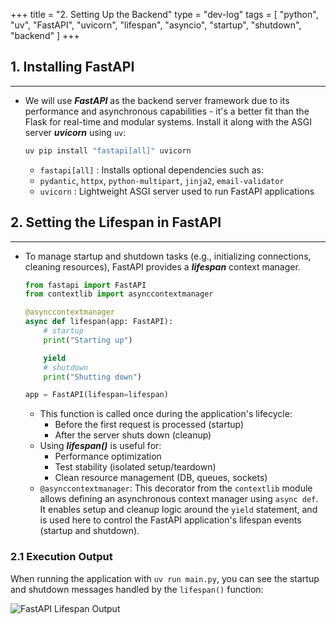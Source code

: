 +++
title = "2. Setting Up the Backend"
type = "dev-log"
tags = [
  "python", "uv", "FastAPI", "uvicorn",
  "lifespan", "asyncio", "startup", "shutdown", "backend"
]
+++

## 1. Installing FastAPI

---

- We will use ***FastAPI*** as the backend server framework due to its performance and asynchronous capabilities - it's a better fit than the Flask for real-time and modular systems. Install it along with the ASGI server ***uvicorn*** using `uv`:

    ```bash
    uv pip install "fastapi[all]" uvicorn
    ```

  - `fastapi[all]` : Installs optional dependencies such as:
  - `pydantic`, `httpx`, `python-multipart`, `jinja2`, `email-validator`
  - `uvicorn` : Lightweight ASGI server used to run FastAPI applications

## 2. Setting the Lifespan in FastAPI

---

- To manage startup and shutdown tasks (e.g., initializing connections, cleaning resources), FastAPI provides a ***lifespan*** context manager.

    ```python
    from fastapi import FastAPI
    from contextlib import asynccontextmanager

    @asynccontextmanager
    async def lifespan(app: FastAPI):
        # startup
        print("Starting up")

        yield
        # shutdown
        print("Shutting down")
    
    app = FastAPI(lifespan=lifespan)
    ```

  - This function is called once during the application's lifecycle:
    - Before the first request is processed (startup)
    - After the server shuts down (cleanup)
  - Using ***lifespan()*** is useful for:
    - Performance optimization
    - Test stability (isolated setup/teardown)
    - Clean resource management (DB, queues, sockets)
  - `@asynccontextmanager`: This decorator from the `contextlib` module allows defining an asynchronous context manager using `async def`. It enables setup and cleanup logic around the `yield` statement, and is used here to control the FastAPI application's lifespan events (startup and shutdown).

### 2.1 Execution Output

When running the application with `uv run main.py`, you can see the startup and shutdown messages handled by the `lifespan()` function:

![FastAPI Lifespan Output](/images/projects/mcttool/fastapi_lifespan_output.png)
